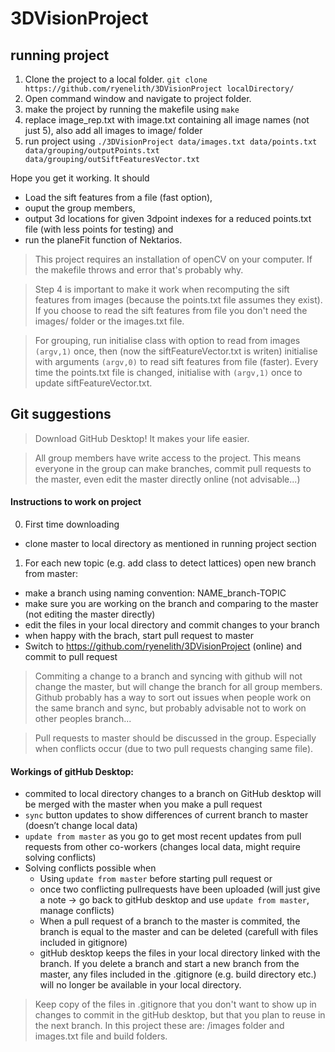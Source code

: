 # 3DVisionProject

## running project
1. Clone the project to a local folder. `git clone https://github.com/ryenelith/3DVisionProject localDirectory/`
2. Open command window and navigate to project folder.
3. make the project by running the makefile using `make`
4. replace image_rep.txt with image.txt containing all image names (not just 5), also add all images to image/ folder 
5. run project using `./3DVisionProject data/images.txt data/points.txt data/grouping/outputPoints.txt data/grouping/outSiftFeaturesVector.txt`

Hope you get it working. It should 
- Load the sift features from a file (fast option),
- ouput the group members, 
- output 3d locations for given 3dpoint indexes for a reduced points.txt file (with less points for testing) and 
- run the planeFit function of Nektarios.

> This project requires an installation of openCV on your computer. If the makefile throws and error that's probably why.

> Step 4 is important to make it work when recomputing the sift features from images (because the points.txt file assumes they exist). If you choose to read the sift features from file you don't need the images/ folder or the images.txt file.

> For grouping, run initialise class with option to read from images `(argv,1)` once, then (now the siftFeatureVector.txt is writen) initialise with arguments `(argv,0)` to read sift features from file (faster). Every time the points.txt file is changed, initialise with `(argv,1)` once to update siftFeatureVector.txt.

## Git suggestions

> Download GitHub Desktop! It makes your life easier.

> All group members have write access to the project. This means everyone in the group can make branches, commit pull requests to the master, even edit the master directly online (not advisable...)

#### Instructions to work on project
0. First time downloading
  - clone master to local directory as mentioned in running project section

1. For each new topic (e.g. add class to detect lattices) open new branch from master: 
  - make a branch using naming convention: NAME_branch-TOPIC
  - make sure you are working on the branch and comparing to the master (not editing the master directly)
  - edit the files in your local directory and commit changes to your branch
  - when happy with the brach, start pull request to master
  - Switch to https://github.com/ryenelith/3DVisionProject (online) and commit to pull request

> Commiting a change to a branch and syncing with github will not change the master, but will change the branch for all group members. Github probably has a way to sort out issues when people work on the same branch and sync, but probably advisable not to work on other peoples branch...

> Pull requests to master should be discussed in the group. Especially when conflicts occur (due to two pull requests changing same file).

#### Workings of gitHub Desktop:

- commited to local directory changes to a branch on GitHub desktop will be merged with the master when you make a pull request
- `sync` button updates to show differences of current branch to master (doesn’t change local data)
- `update from master` as you go to get most recent updates from pull requests from other co-workers (changes local data, might require solving conflicts)
- Solving conflicts possible when
  - Using `update from master` before starting pull request or 
  - once two conflicting pullrequests have been uploaded (will just give a note -> go back to gitHub desktop and use `update from master`, manage conflicts)
  - When a pull request of a branch to the master is commited, the branch is equal to the master and can be deleted (carefull with files included in gitignore)
  - gitHub desktop keeps the files in your local directory linked with the branch. If you delete a branch and start a new branch from the master, any files included in the .gitignore (e.g. build directory etc.) will no longer be available in your local directory. 

> Keep copy of the files in .gitignore that you don't want to show up in changes to commit in the gitHub desktop, but that you plan to reuse in the next branch. In this project these are: /images folder and images.txt file and build folders.
